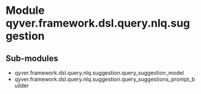 Module qyver.framework.dsl.query.nlq.suggestion
=====================================================

Sub-modules
-----------
* qyver.framework.dsl.query.nlq.suggestion.query_suggestion_model
* qyver.framework.dsl.query.nlq.suggestion.query_suggestions_prompt_builder
